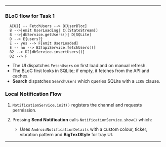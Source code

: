 ---

### BLoC flow for Task 1

```
  A[UI] -- FetchUsers --> B[UserBloc]
  B -->|emit UserLoading| C((StateStream))
  B -->|dbService.getUsers()| D[SQLite]
  D --> E{users?}
  E -- yes --> F[emit UserLoaded]
  E -- no --> B2[apiService.fetchUsers()]
  B2 --> D2[dbService.insertUsers()]
  D2 --> F
```

* The UI dispatches `FetchUsers` on first load and on manual refresh.
* The BLoC first looks in SQLite; if empty, it fetches from the API and caches.
* **Search** dispatches `SearchUsers` which queries SQLite with a `LIKE` clause.

### Local Notification Flow

1. `NotificationService.init()` registers the channel and requests permission.
2. Pressing **Send Notification** calls `NotificationService.show()` which:

   * Uses `AndroidNotificationDetails` with a custom colour, ticker, vibration pattern and **BigTextStyle** for tray UI.

---